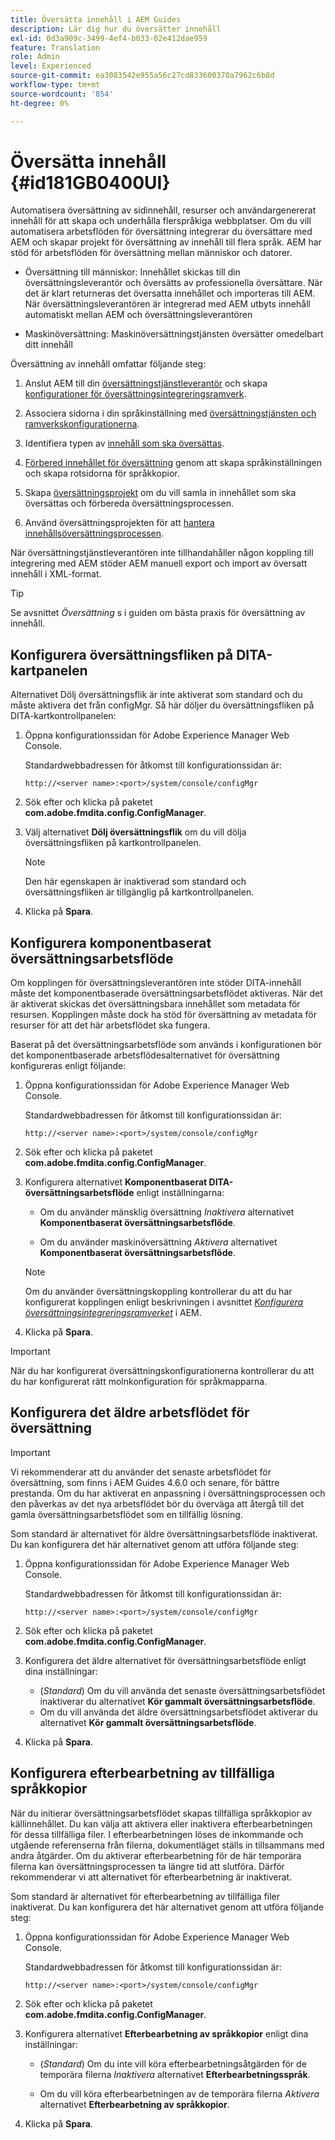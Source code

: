 ```yaml
---
title: Översätta innehåll i AEM Guides
description: Lär dig hur du översätter innehåll
exl-id: 0d3a909c-3499-4ef4-b033-02e412dae959
feature: Translation
role: Admin
level: Experienced
source-git-commit: ea3083542e955a56c27cd833600370a7962c6b8d
workflow-type: tm+mt
source-wordcount: '854'
ht-degree: 0%

---
```


# Översätta innehåll {#id181GB0400UI}

Automatisera översättning av sidinnehåll, resurser och användargenererat innehåll för att skapa och underhålla flerspråkiga webbplatser. Om du vill automatisera arbetsflöden för översättning integrerar du översättare med AEM och skapar projekt för översättning av innehåll till flera språk. AEM har stöd för arbetsflöden för översättning mellan människor och datorer.

- Översättning till människor: Innehållet skickas till din översättningsleverantör och översätts av professionella översättare. När det är klart returneras det översatta innehållet och importeras till AEM. När översättningsleverantören är integrerad med AEM utbyts innehåll automatiskt mellan AEM och översättningsleverantören

- Maskinöversättning: Maskinöversättningstjänsten översätter omedelbart ditt innehåll


Översättning av innehåll omfattar följande steg:

1. Anslut AEM till din [översättningstjänstleverantör](https://helpx.adobe.com/experience-manager/6-5/sites/administering/using/tc-tic.html#ConnectingtoaTranslationServiceProvider) och skapa [konfigurationer för översättningsintegreringsramverk](https://helpx.adobe.com/experience-manager/6-5/sites/administering/using/tc-tic.html#CreatingaTranslationIntegrationConfiguration).

1. Associera sidorna i din språkinställning med [översättningstjänsten och ramverkskonfigurationerna](https://helpx.adobe.com/experience-manager/6-5/sites/administering/using/tc-tic.html#ConfiguringPagesforTranslation).

1. Identifiera typen av [innehåll som ska översättas](https://helpx.adobe.com/experience-manager/6-5/sites/administering/using/tc-rules.html).

1. [Förbered innehållet för översättning](https://helpx.adobe.com/experience-manager/6-5/sites/administering/using/tc-prep.html) genom att skapa språkinställningen och skapa rotsidorna för språkkopior.

1. Skapa [översättningsprojekt](https://helpx.adobe.com/experience-manager/6-5/sites/administering/using/tc-manage.html) om du vill samla in innehållet som ska översättas och förbereda översättningsprocessen.

1. Använd översättningsprojekten för att [hantera innehållsöversättningsprocessen](https://helpx.adobe.com/experience-manager/6-5/sites/administering/using/tc-manage.html).


När översättningstjänstleverantören inte tillhandahåller någon koppling till integrering med AEM stöder AEM manuell export och import av översatt innehåll i XML-format.

>[!TIP]
>
> Se avsnittet *Översättning* s i guiden om bästa praxis för översättning av innehåll.

## Konfigurera översättningsfliken på DITA-kartpanelen

Alternativet Dölj översättningsflik är inte aktiverat som standard och du måste aktivera det från configMgr. Så här döljer du översättningsfliken på DITA-kartkontrollpanelen:

1. Öppna konfigurationssidan för Adobe Experience Manager Web Console.

   Standardwebbadressen för åtkomst till konfigurationssidan är:

   ```http
   http://<server name>:<port>/system/console/configMgr
   ```

1. Sök efter och klicka på paketet **com.adobe.fmdita.config.ConfigManager**.

1. Välj alternativet **Dölj översättningsflik** om du vill dölja översättningsfliken på kartkontrollpanelen.

   >[!NOTE]
   >
   > Den här egenskapen är inaktiverad som standard och översättningsfliken är tillgänglig på kartkontrollpanelen.

1. Klicka på **Spara**.

## Konfigurera komponentbaserat översättningsarbetsflöde

Om kopplingen för översättningsleverantören inte stöder DITA-innehåll måste det komponentbaserade översättningsarbetsflödet aktiveras. När det är aktiverat skickas det översättningsbara innehållet som metadata för resursen. Kopplingen måste dock ha stöd för översättning av metadata för resurser för att det här arbetsflödet ska fungera.

Baserat på det översättningsarbetsflöde som används i konfigurationen bör det komponentbaserade arbetsflödesalternativet för översättning konfigureras enligt följande:

1. Öppna konfigurationssidan för Adobe Experience Manager Web Console.

   Standardwebbadressen för åtkomst till konfigurationssidan är:

   ```http
   http://<server name>:<port>/system/console/configMgr
   ```

1. Sök efter och klicka på paketet **com.adobe.fmdita.config.ConfigManager**.

1. Konfigurera alternativet **Komponentbaserat DITA-översättningsarbetsflöde** enligt inställningarna:

   - Om du använder mänsklig översättning *Inaktivera* alternativet **Komponentbaserat översättningsarbetsflöde**.

   - Om du använder maskinöversättning *Aktivera* alternativet **Komponentbaserat översättningsarbetsflöde**.

   >[!NOTE]
   >
   > Om du använder översättningskoppling kontrollerar du att du har konfigurerat kopplingen enligt beskrivningen i avsnittet *[Konfigurera översättningsintegreringsramverket](https://helpx.adobe.com/experience-manager/6-5/sites/administering/using/tc-tic.html)* i AEM.

1. Klicka på **Spara**.

>[!IMPORTANT]
>
> När du har konfigurerat översättningskonfigurationerna kontrollerar du att du har konfigurerat rätt molnkonfiguration för språkmapparna.

## Konfigurera det äldre arbetsflödet för översättning

>[!IMPORTANT]
> 
> Vi rekommenderar att du använder det senaste arbetsflödet för översättning, som finns i AEM Guides 4.6.0 och senare, för bättre prestanda. Om du har aktiverat en anpassning i översättningsprocessen och den påverkas av det nya arbetsflödet bör du överväga att återgå till det gamla översättningsarbetsflödet som en tillfällig lösning.



Som standard är alternativet för äldre översättningsarbetsflöde inaktiverat. Du kan konfigurera det här alternativet genom att utföra följande steg:

1. Öppna konfigurationssidan för Adobe Experience Manager Web Console.

   Standardwebbadressen för åtkomst till konfigurationssidan är:

   ```http
   http://<server name>:<port>/system/console/configMgr
   ```

1. Sök efter och klicka på paketet **com.adobe.fmdita.config.ConfigManager**.

1. Konfigurera det äldre alternativet för översättningsarbetsflöde enligt dina inställningar:

   - (*Standard*) Om du vill använda det senaste översättningsarbetsflödet inaktiverar du alternativet **Kör gammalt översättningsarbetsflöde**.
   - Om du vill använda det äldre översättningsarbetsflödet aktiverar du alternativet **Kör gammalt översättningsarbetsflöde**.

1. Klicka på **Spara**.






<!---

This was added for 2406 CS IG

## Configure the legacy translation workflow 

It is recommended that you use the latest translation workflow, which provides enhanced performance. However, you can configure the legacy translation workflow if necessary.

Based on the translation workflow used in your setup, provide the following (property) details to configure the legacy translation workflow: the component-based translation workflow option should be configured as follows:

1.  Open the Adobe Experience Manager Web Console Configuration page.

    The default URL to access the configuration page is:

    ! Add the syntax of http as given in previous config

    Note: Configure htttp code as given in previous sample
    

1.  Search for and click on the **com.adobe.fmdita.config.ConfigManager** bundle.



1.  Configure the **Run legacy translation workflow** option as per your setup:

    -   If you use the latest translation workflow, then *Disable* \( `false`\) the **Run legacy translation workflow** option. The latest translation workflow is enabled by default. <br> 

    -   If you use the legacy translation, then *Enable \( `true`\)* the **Run legacy translation workflow** option.

1.  Click **Save**.


--->


## Konfigurera efterbearbetning av tillfälliga språkkopior

När du initierar översättningsarbetsflödet skapas tillfälliga språkkopior av källinnehållet. Du kan välja att aktivera eller inaktivera efterbearbetningen för dessa tillfälliga filer. I efterbearbetningen löses de inkommande och utgående referenserna från filerna, dokumentläget ställs in tillsammans med andra åtgärder. Om du aktiverar efterbearbetning för de här temporära filerna kan översättningsprocessen ta längre tid att slutföra. Därför rekommenderar vi att alternativet för efterbearbetning är inaktiverat.

Som standard är alternativet för efterbearbetning av tillfälliga filer inaktiverat. Du kan konfigurera det här alternativet genom att utföra följande steg:

1. Öppna konfigurationssidan för Adobe Experience Manager Web Console.

   Standardwebbadressen för åtkomst till konfigurationssidan är:

   ```http
   http://<server name>:<port>/system/console/configMgr
   ```

1. Sök efter och klicka på paketet **com.adobe.fmdita.config.ConfigManager**.

1. Konfigurera alternativet **Efterbearbetning av språkkopior** enligt dina inställningar:

   - \(*Standard*\) Om du inte vill köra efterbearbetningsåtgärden för de temporära filerna *Inaktivera* alternativet **Efterbearbetningsspråk**.

   - Om du vill köra efterbearbetningen av de temporära filerna *Aktivera* alternativet **Efterbearbetning av språkkopior**.

1. Klicka på **Spara**.
